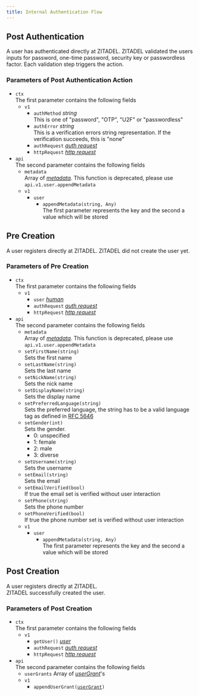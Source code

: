 ```yaml
---
title: Internal Authentication Flow
---
```


## Post Authentication

A user has authenticated directly at ZITADEL.
ZITADEL validated the users inputs for password, one-time password, security key or passwordless factor.
Each validation step triggers the action.

### Parameters of Post Authentication Action

- `ctx`  
  The first parameter contains the following fields
    - `v1`
        - `authMethod` *string*  
          This is one of "password", "OTP", "U2F" or "passwordless"
        - `authError` *string*  
          This is a verification errors string representation. If the verification succeeds, this is "none"
        - `authRequest` [*auth request*](/docs/apis/actions/objects#auth-request)
        - `httpRequest` [*http request*](/docs/apis/actions/objects#http-request)
- `api`  
  The second parameter contains the following fields
    - `metadata`  
      Array of [*metadata*](./objects#metadata-with-value-as-bytes). This function is deprecated, please use `api.v1.user.appendMetadata`
    - `v1`
        - `user`
            - `appendMetadata(string, Any)`  
              The first parameter represents the key and the second a value which will be stored

## Pre Creation

A user registers directly at ZITADEL.
ZITADEL did not create the user yet.

### Parameters of Pre Creation

- `ctx`  
  The first parameter contains the following fields
    - `v1`
        - `user` [*human*](./objects#human-user)
        - `authRequest` [*auth request*](/docs/apis/actions/objects#auth-request)
        - `httpRequest` [*http request*](/docs/apis/actions/objects#http-request)
- `api`  
  The second parameter contains the following fields
    - `metadata`  
      Array of [*metadata*](./objects#metadata-with-value-as-bytes). This function is deprecated, please use `api.v1.user.appendMetadata`
    - `setFirstName(string)`  
      Sets the first name
    - `setLastName(string)`  
      Sets the last name
    - `setNickName(string)`  
      Sets the nick name
    - `setDisplayName(string)`  
      Sets the display name
    - `setPreferredLanguage(string)`  
      Sets the preferred language, the string has to be a valid language tag as defined in [RFC 5646](https://www.rfc-editor.org/rfc/rfc5646)
    - `setGender(int)`  
      Sets the gender.
      <ul><li>0: unspecified</li><li>1: female</li><li>2: male</li><li>3: diverse</li></ul>
    - `setUsername(string)`  
      Sets the username
    - `setEmail(string)`  
      Sets the email
    - `setEmailVerified(bool)`  
      If true the email set is verified without user interaction
    - `setPhone(string)`  
      Sets the phone number
    - `setPhoneVerified(bool)`  
      If true the phone number set is verified without user interaction
    - `v1`
        - `user`
            - `appendMetadata(string, Any)`  
              The first parameter represents the key and the second a value which will be stored

## Post Creation

A user registers directly at ZITADEL.  
ZITADEL successfully created the user.

### Parameters of Post Creation

- `ctx`  
  The first parameter contains the following fields
    - `v1`
        - `getUser()` [*user*](./objects#user)
        - `authRequest` [*auth request*](/docs/apis/actions/objects#auth-request)
        - `httpRequest` [*http request*](/docs/apis/actions/objects#http-request)
- `api`  
  The second parameter contains the following fields
    - `userGrants` Array of [*userGrant*](./objects#user-grant)'s
    - `v1`
        - `appendUserGrant(`[`userGrant`](./objects#user-grant)`)`
